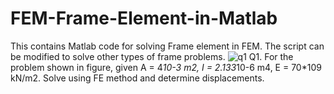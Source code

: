 # FEM-Frame-Element-in-Matlab
This contains Matlab code for solving Frame element in FEM. The script can be modified to solve other types of frame problems.
![q1](https://user-images.githubusercontent.com/31156238/103456720-ddc58880-4d1e-11eb-944b-7645a56f57bc.png)
Q1. For the problem shown in figure, given A = 4*10-3 m2, I = 2.133*10-6 m4, E = 70*109 kN/m2. Solve using FE method and determine displacements.
